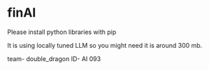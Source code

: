 # finAI

Please install python libraries with pip

It is using locally tuned LLM so you might need it is around 300 mb.

team-  double_dragon ID-  AI 093
